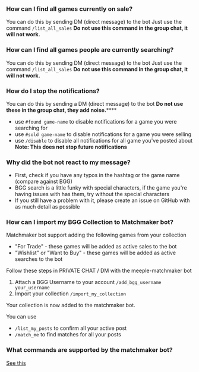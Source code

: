 ### How can I find all games currently on sale?
You can do this by sending DM (direct message) to the bot
Just use the command `/list_all_sales`
**Do not use this command in the group chat, it will not work.**

### How can I find all games people are currently searching?
You can do this by sending DM (direct message) to the bot
Just use the command `/list_all_sales`
**Do not use this command in the group chat, it will not work.**

### How do I stop the notifications?
You can do this by sending a DM (direct message) to the bot
**Do not use these in the group chat, they add noise.******
- use `#found game-name` to disable notifications for a game you were searching for
- use `#sold game-name` to disable notifications for a game you were selling
- use `/disable` to disable all notifications for all game you've posted about
**Note: This does not stop future notifications**


### Why did the bot not react to my message?
- First, check if you have any typos in the hashtag or the game name (compare against BGG)
- BGG search is a little funky with special characters,
if the game you're having issues with has them, try without the special characters 
- If you still have a problem with it, 
please create an issue on GitHub with as much detail as possible

### How can I import my BGG Collection to Matchmaker bot?
Matchmaker bot support adding the following games from your collection
- "For Trade" - these games will be added as active sales to the bot
- "Wishlist" or "Want to Buy" - these games will be added as active searches to the bot

Follow these steps in PRIVATE CHAT / DM with the meeple-matchmaker bot
1. Attach a BGG Username to your account `/add_bgg_username your_username`
2. Import your collection `/import_my_collection`

Your collection is now added to the matchmaker bot.

You can use
- `/list_my_posts` to confirm all your active post
- `/match_me` to find matches for all your posts

### What commands are supported by the matchmaker bot?
[See this](README.md#supported-commands)

